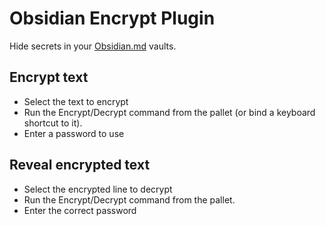 # Obsidian Encrypt Plugin

Hide secrets in your [Obsidian.md](https://obsidian.md/) vaults.


## Encrypt text

- Select the text to encrypt
- Run the Encrypt/Decrypt command from the pallet (or bind a keyboard shortcut to it).
- Enter a password to use

<!-- TODO: add gif -->

## Reveal encrypted text
- Select the encrypted line to decrypt
- Run the Encrypt/Decrypt command from the pallet.
- Enter the correct password

<!-- TODO: add gif -->
